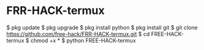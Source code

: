 # FRR-HACK-termux
$ pkg update
$ pkg upgrade 
$ pkg install python 
$ pkg install git
$ git clone https://github.com/free-hack/FRR-HACK-termux.git
$ cd FREE-HACK-termux
$ chmod +x *
$ python FREE-HACK-termux
